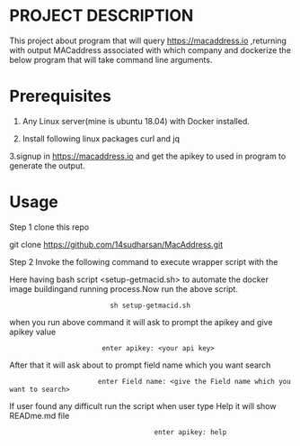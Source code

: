 PROJECT DESCRIPTION
============================

   This project about program that will query https://macaddress.io ,returning with output MACaddress associated with which company and dockerize the below program that will take command line arguments.
   
Prerequisites
==========================
  1. Any Linux server(mine is ubuntu 18.04) with Docker installed.
  
  
  2. Install following linux packages curl and jq
  
  
  3.signup in https://macaddress.io and get the apikey to used in program to generate the output.


# Usage

Step 1  clone this repo

git clone https://github.com/14sudharsan/MacAddress.git


Step 2 Invoke the following command to execute wrapper script  with the 



Here having bash  script <setup-getmacid.sh> to automate the docker image buildingand running process.Now run the above script.

                             sh setup-getmacid.sh  

   when you run above command it will ask to prompt the apikey and give apikey value 
     
                           enter apikey: <your api key>

   After that it will ask about to prompt field name which you want search
   
                          enter Field name: <give the Field name which you want to search>                         

   

 If user found any difficult run the script when user type Help it will show READme.md file
    
                                        enter apikey: help
     




